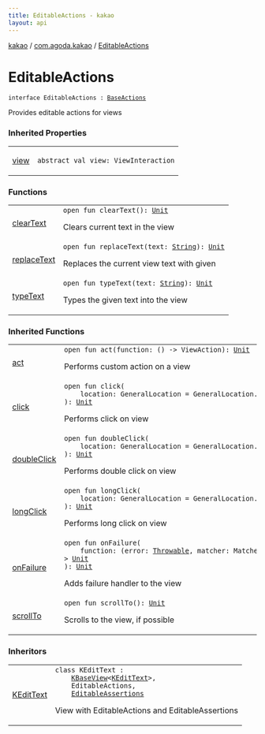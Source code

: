 ```yaml
---
title: EditableActions - kakao
layout: api
---
```


<div class='api-docs-breadcrumbs'><a href="../../index.html">kakao</a> / <a href="../index.html">com.agoda.kakao</a> / <a href=".">EditableActions</a></div>

# EditableActions

<div class="signature"><code><span class="keyword">interface </span><span class="identifier">EditableActions</span>&nbsp;<span class="symbol">:</span>&nbsp;<a href="../-base-actions/index.html"><span class="identifier">BaseActions</span></a></code></div>

Provides editable actions for views

### Inherited Properties

<table class="api-docs-table">
<tbody>
<tr>
<td markdown="1">

<a href="../-base-actions/view.html">view</a>


</td>
<td markdown="1">
<div class="signature"><code><span class="keyword">abstract</span> <span class="keyword">val </span><span class="identifier">view</span><span class="symbol">: </span><span class="identifier">ViewInteraction</span></code></div>

</td>
</tr>
</tbody>
</table>

### Functions

<table class="api-docs-table">
<tbody>
<tr>
<td markdown="1">

<a href="clear-text.html">clearText</a>


</td>
<td markdown="1">
<div class="signature"><code><span class="keyword">open</span> <span class="keyword">fun </span><span class="identifier">clearText</span><span class="symbol">(</span><span class="symbol">)</span><span class="symbol">: </span><a href="https://kotlinlang.org/api/latest/jvm/stdlib/kotlin/-unit/index.html"><span class="identifier">Unit</span></a></code></div>

Clears current text in the view


</td>
</tr>
<tr>
<td markdown="1">

<a href="replace-text.html">replaceText</a>


</td>
<td markdown="1">
<div class="signature"><code><span class="keyword">open</span> <span class="keyword">fun </span><span class="identifier">replaceText</span><span class="symbol">(</span><span class="parameterName" id="com.agoda.kakao.EditableActions$replaceText(kotlin.String)/text">text</span><span class="symbol">:</span>&nbsp;<a href="https://kotlinlang.org/api/latest/jvm/stdlib/kotlin/-string/index.html"><span class="identifier">String</span></a><span class="symbol">)</span><span class="symbol">: </span><a href="https://kotlinlang.org/api/latest/jvm/stdlib/kotlin/-unit/index.html"><span class="identifier">Unit</span></a></code></div>

Replaces the current view text with given


</td>
</tr>
<tr>
<td markdown="1">

<a href="type-text.html">typeText</a>


</td>
<td markdown="1">
<div class="signature"><code><span class="keyword">open</span> <span class="keyword">fun </span><span class="identifier">typeText</span><span class="symbol">(</span><span class="parameterName" id="com.agoda.kakao.EditableActions$typeText(kotlin.String)/text">text</span><span class="symbol">:</span>&nbsp;<a href="https://kotlinlang.org/api/latest/jvm/stdlib/kotlin/-string/index.html"><span class="identifier">String</span></a><span class="symbol">)</span><span class="symbol">: </span><a href="https://kotlinlang.org/api/latest/jvm/stdlib/kotlin/-unit/index.html"><span class="identifier">Unit</span></a></code></div>

Types the given text into the view


</td>
</tr>
</tbody>
</table>

### Inherited Functions

<table class="api-docs-table">
<tbody>
<tr>
<td markdown="1">

<a href="../-base-actions/act.html">act</a>


</td>
<td markdown="1">
<div class="signature"><code><span class="keyword">open</span> <span class="keyword">fun </span><span class="identifier">act</span><span class="symbol">(</span><span class="parameterName" id="com.agoda.kakao.BaseActions$act(kotlin.Function0((android.support.test.espresso.ViewAction)))/function">function</span><span class="symbol">:</span>&nbsp;<span class="symbol">(</span><span class="symbol">)</span>&nbsp;<span class="symbol">-&gt;</span>&nbsp;<span class="identifier">ViewAction</span><span class="symbol">)</span><span class="symbol">: </span><a href="https://kotlinlang.org/api/latest/jvm/stdlib/kotlin/-unit/index.html"><span class="identifier">Unit</span></a></code></div>

Performs custom action on a view


</td>
</tr>
<tr>
<td markdown="1">

<a href="../-base-actions/click.html">click</a>


</td>
<td markdown="1">
<div class="signature"><code><span class="keyword">open</span> <span class="keyword">fun </span><span class="identifier">click</span><span class="symbol">(</span><br/>&nbsp;&nbsp;&nbsp;&nbsp;<span class="parameterName" id="com.agoda.kakao.BaseActions$click(android.support.test.espresso.action.GeneralLocation)/location">location</span><span class="symbol">:</span>&nbsp;<span class="identifier">GeneralLocation</span>&nbsp;<span class="symbol">=</span>&nbsp;GeneralLocation.VISIBLE_CENTER<br/><span class="symbol">)</span><span class="symbol">: </span><a href="https://kotlinlang.org/api/latest/jvm/stdlib/kotlin/-unit/index.html"><span class="identifier">Unit</span></a></code></div>

Performs click on view


</td>
</tr>
<tr>
<td markdown="1">

<a href="../-base-actions/double-click.html">doubleClick</a>


</td>
<td markdown="1">
<div class="signature"><code><span class="keyword">open</span> <span class="keyword">fun </span><span class="identifier">doubleClick</span><span class="symbol">(</span><br/>&nbsp;&nbsp;&nbsp;&nbsp;<span class="parameterName" id="com.agoda.kakao.BaseActions$doubleClick(android.support.test.espresso.action.GeneralLocation)/location">location</span><span class="symbol">:</span>&nbsp;<span class="identifier">GeneralLocation</span>&nbsp;<span class="symbol">=</span>&nbsp;GeneralLocation.VISIBLE_CENTER<br/><span class="symbol">)</span><span class="symbol">: </span><a href="https://kotlinlang.org/api/latest/jvm/stdlib/kotlin/-unit/index.html"><span class="identifier">Unit</span></a></code></div>

Performs double click on view


</td>
</tr>
<tr>
<td markdown="1">

<a href="../-base-actions/long-click.html">longClick</a>


</td>
<td markdown="1">
<div class="signature"><code><span class="keyword">open</span> <span class="keyword">fun </span><span class="identifier">longClick</span><span class="symbol">(</span><br/>&nbsp;&nbsp;&nbsp;&nbsp;<span class="parameterName" id="com.agoda.kakao.BaseActions$longClick(android.support.test.espresso.action.GeneralLocation)/location">location</span><span class="symbol">:</span>&nbsp;<span class="identifier">GeneralLocation</span>&nbsp;<span class="symbol">=</span>&nbsp;GeneralLocation.VISIBLE_CENTER<br/><span class="symbol">)</span><span class="symbol">: </span><a href="https://kotlinlang.org/api/latest/jvm/stdlib/kotlin/-unit/index.html"><span class="identifier">Unit</span></a></code></div>

Performs long click on view


</td>
</tr>
<tr>
<td markdown="1">

<a href="../-base-actions/on-failure.html">onFailure</a>


</td>
<td markdown="1">
<div class="signature"><code><span class="keyword">open</span> <span class="keyword">fun </span><span class="identifier">onFailure</span><span class="symbol">(</span><br/>&nbsp;&nbsp;&nbsp;&nbsp;<span class="parameterName" id="com.agoda.kakao.BaseActions$onFailure(kotlin.Function2((kotlin.Throwable, org.hamcrest.Matcher((android.view.View)), kotlin.Unit)))/function">function</span><span class="symbol">:</span>&nbsp;<span class="symbol">(</span><span class="parameterName">error</span><span class="symbol">:</span>&nbsp;<a href="https://kotlinlang.org/api/latest/jvm/stdlib/kotlin/-throwable/index.html"><span class="identifier">Throwable</span></a><span class="symbol">,</span>&nbsp;<span class="parameterName">matcher</span><span class="symbol">:</span>&nbsp;<span class="identifier">Matcher</span><span class="symbol">&lt;</span><a href="https://developer.android.com/reference/android/view/View.html"><span class="identifier">View</span></a><span class="symbol">&gt;</span><span class="symbol">)</span>&nbsp;<span class="symbol">-&gt;</span>&nbsp;<a href="https://kotlinlang.org/api/latest/jvm/stdlib/kotlin/-unit/index.html"><span class="identifier">Unit</span></a><br/><span class="symbol">)</span><span class="symbol">: </span><a href="https://kotlinlang.org/api/latest/jvm/stdlib/kotlin/-unit/index.html"><span class="identifier">Unit</span></a></code></div>

Adds failure handler to the view


</td>
</tr>
<tr>
<td markdown="1">

<a href="../-base-actions/scroll-to.html">scrollTo</a>


</td>
<td markdown="1">
<div class="signature"><code><span class="keyword">open</span> <span class="keyword">fun </span><span class="identifier">scrollTo</span><span class="symbol">(</span><span class="symbol">)</span><span class="symbol">: </span><a href="https://kotlinlang.org/api/latest/jvm/stdlib/kotlin/-unit/index.html"><span class="identifier">Unit</span></a></code></div>

Scrolls to the view, if possible


</td>
</tr>
</tbody>
</table>

### Inheritors

<table class="api-docs-table">
<tbody>
<tr>
<td markdown="1">

<a href="../-k-edit-text/index.html">KEditText</a>


</td>
<td markdown="1">
<div class="signature"><code><span class="keyword">class </span><span class="identifier">KEditText</span>&nbsp;<span class="symbol">:</span>&nbsp;<br/>&nbsp;&nbsp;&nbsp;&nbsp;<a href="../-k-base-view/index.html"><span class="identifier">KBaseView</span></a><span class="symbol">&lt;</span><a href="../-k-edit-text/index.html"><span class="identifier">KEditText</span></a><span class="symbol">&gt;</span><span class="symbol">, </span><br/>&nbsp;&nbsp;&nbsp;&nbsp;<span class="identifier">EditableActions</span><span class="symbol">, </span><br/>&nbsp;&nbsp;&nbsp;&nbsp;<a href="../-editable-assertions/index.html"><span class="identifier">EditableAssertions</span></a></code></div>

View with EditableActions and EditableAssertions


</td>
</tr>
</tbody>
</table>
